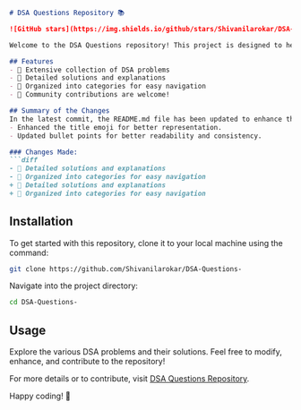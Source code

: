 ```markdown
# DSA Questions Repository 📚

![GitHub stars](https://img.shields.io/github/stars/Shivanilarokar/DSA-Questions-?style=social) ![GitHub forks](https://img.shields.io/github/forks/Shivanilarokar/DSA-Questions-?style=social) ![GitHub issues](https://img.shields.io/github/issues/Shivanilarokar/DSA-Questions-) ![GitHub Repo size](https://img.shields.io/github/repo-size/Shivanilarokar/DSA-Questions-) ![GitHub last commit](https://img.shields.io/github/last-commit/Shivanilarokar/DSA-Questions-)

Welcome to the DSA Questions repository! This project is designed to help you sharpen your Data Structures and Algorithms skills through a collection of problems and detailed solutions.

## Features
- 📖 Extensive collection of DSA problems
- 🧩 Detailed solutions and explanations
- 📂 Organized into categories for easy navigation
- 🙌 Community contributions are welcome!

## Summary of the Changes
In the latest commit, the README.md file has been updated to enhance the clarity and presentation of the features available in this repository. The following changes were made:
- Enhanced the title emoji for better representation.
- Updated bullet points for better readability and consistency.

### Changes Made:
```diff
- 📕 Detailed solutions and explanations
- 📌 Organized into categories for easy navigation
+ 📘 Detailed solutions and explanations
+ 📂 Organized into categories for easy navigation
```

## Installation
To get started with this repository, clone it to your local machine using the command:
```bash
git clone https://github.com/Shivanilarokar/DSA-Questions-
```
Navigate into the project directory:
```bash
cd DSA-Questions-
```

## Usage
Explore the various DSA problems and their solutions. Feel free to modify, enhance, and contribute to the repository!

For more details or to contribute, visit [DSA Questions Repository](https://github.com/Shivanilarokar/DSA-Questions-).

Happy coding! 🚀
```